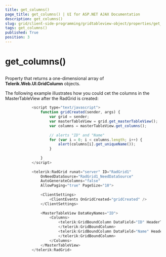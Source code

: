 ```yaml
---
title: get_columns()
page_title: get_columns() | UI for ASP.NET AJAX Documentation
description: get_columns()
slug: grid/client-side-programming/gridtableview-object/properties/get_columns()
tags: get_columns()
published: True
position: 3
---
```


# get_columns()



## 

Property that returns a one-dimensional array of __Telerik.Web.UI.GridColumn__ objects.

The following example illustrates how you could cet the columns in the MasterTableView after the RadGrid is created:

````JavaScript
	        <script type="text/javascript">
	            function gridCreated(sender, args) {
	                var grid = sender;
	                var masterTableView = grid.get_masterTableView();
	                var columns = masterTableView.get_columns();
	
	                // alerts "ID" and "Name"
	                for (var i = 0; i < columns.length; i++) {
	                    alert(columns[i].get_uniqueName());
	                }
	
	            }
	        </script>
	
	        <telerik:RadGrid runat="server" ID="RadGrid1"
	            OnNeedDataSource="RadGrid1_NeedDataSource"
	            AutoGenerateColumns="false"
	            AllowPaging="true" PageSize="10">
	
	            <ClientSettings>
	                <ClientEvents OnGridCreated="gridCreated" />
	            </ClientSettings>
	
	            <MasterTableView DataKeyNames="ID">
	                <Columns>
	                    <telerik:GridBoundColumn DataField="ID" HeaderText="ID" UniqueName="ID">
	                    </telerik:GridBoundColumn>
	                    <telerik:GridBoundColumn DataField="Name" HeaderText="Name" UniqueName="Name">
	                    </telerik:GridBoundColumn>
	                </Columns>
	            </MasterTableView>
	        </telerik:RadGrid>
````


